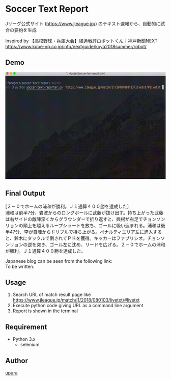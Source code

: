 Soccer Text Report
===
Jリーグ公式サイト (https://www.jleague.jp/) のテキスト速報から、自動的に試合の要約を生成

Inspired by 【高校野球・兵庫大会】経過戦評ロボットくん｜神戸新聞NEXT  
https://www.kobe-np.co.jp/info/nextguide/koya2018summer/robot/

## Demo
![demo](./demo/demo.gif)

## Final Output

[２－０でホームの浦和が勝利。Ｊ１通算４００勝を達成した]  
浦和は前半7分、岩波からのロングボールに武藤が抜け出す。持ち上がった武藤は右サイドの敵陣深くからグラウンダーで折り返すと、興梠が右足でチョンソンリョンの頭上を越えるループシュートを放ち、ゴールに吸い込まれる。浦和は後半47分、李が自陣からドリブルで持ち上がる。ペナルティエリア左に進入すると、鈴木にタックルで倒されてＰＫを獲得。キッカーはファブリシオ。チョンソンリョンの逆を突き、ゴール左に沈め、リードを広げる。２－０でホームの浦和が勝利。Ｊ１通算４００勝を達成した。

Japanese blog can be seen from the following link:  
To be written.

## Usage
1. Search URL of match result page like https://www.jleague.jp/match/j1/2018/080103/livetxt/#livetxt 
1. Execute python code giving URL as a command line argument
1. Report is shown in the terminal

## Requirement
- Python 3.x
    - selenium

## Author

[upura](https://github.com/upura)
